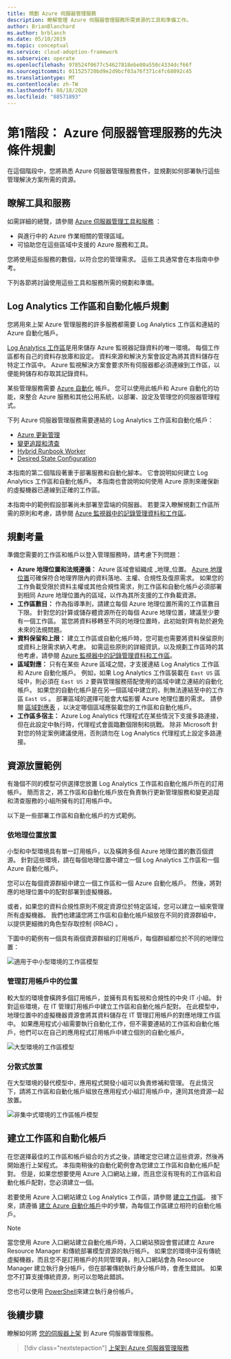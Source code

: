 ```yaml
---
title: 規劃 Azure 伺服器管理服務
description: 瞭解管理 Azure 伺服器管理服務所需資源的工具和準備工作。
author: BrianBlanchard
ms.author: brblanch
ms.date: 05/10/2019
ms.topic: conceptual
ms.service: cloud-adoption-framework
ms.subservice: operate
ms.openlocfilehash: 978524f0677c54627818ebe80a550c4334dcf66f
ms.sourcegitcommit: 011525720bd9e2d9bcf03a76f371c4fc68092c45
ms.translationtype: MT
ms.contentlocale: zh-TW
ms.lasthandoff: 08/18/2020
ms.locfileid: "88571893"
---
```

# <a name="phase-1-prerequisite-planning-for-azure-server-management-services"></a>第1階段： Azure 伺服器管理服務的先決條件規劃

在這個階段中，您將熟悉 Azure 伺服器管理服務套件，並規劃如何部署執行這些管理解決方案所需的資源。

## <a name="understand-the-tools-and-services"></a>瞭解工具和服務

如需詳細的總覽，請參閱 [Azure 伺服器管理工具和服務](./tools-services.md) ：

- 與進行中的 Azure 作業相關的管理區域。
- 可協助您在這些區域中支援的 Azure 服務和工具。

您將使用這些服務的數個，以符合您的管理需求。 這些工具通常會在本指南中參考。

下列各節將討論使用這些工具和服務所需的規劃和準備。

## <a name="log-analytics-workspace-and-automation-account-planning"></a>Log Analytics 工作區和自動化帳戶規劃

您將用來上架 Azure 管理服務的許多服務都需要 Log Analytics 工作區和連結的 Azure 自動化帳戶。

[Log Analytics 工作區](/azure/azure-monitor/learn/quick-create-workspace)是用來儲存 Azure 監視器記錄資料的唯一環境。 每個工作區都有自己的資料存放庫和設定。 資料來源和解決方案會設定為將其資料儲存在特定工作區中。 Azure 監視解決方案會要求所有伺服器都必須連線到工作區，以便能夠儲存和存取其記錄資料。

某些管理服務需要 [Azure 自動化](/azure/automation/automation-intro) 帳戶。 您可以使用此帳戶和 Azure 自動化的功能，來整合 Azure 服務和其他公用系統，以部署、設定及管理您的伺服器管理程式。

下列 Azure 伺服器管理服務需要連結的 Log Analytics 工作區和自動化帳戶：

- [Azure 更新管理](/azure/automation/automation-update-management)
- [變更追蹤和清查](/azure/automation/change-tracking)
- [Hybrid Runbook Worker](/azure/automation/automation-hybrid-runbook-worker)
- [Desired State Configuration](/azure/virtual-machines/extensions/dsc-overview)

本指南的第二個階段著重于部署服務和自動化腳本。 它會說明如何建立 Log Analytics 工作區和自動化帳戶。 本指南也會說明如何使用 Azure 原則來確保新的虛擬機器已連線到正確的工作區。

本指南中的範例假設部署尚未部署至雲端的伺服器。 若要深入瞭解規劃工作區所需的原則和考慮，請參閱 [Azure 監視器中的記錄管理資料和工作區](/azure/azure-monitor/platform/manage-access)。

## <a name="planning-considerations"></a>規劃考量

準備您需要的工作區和帳戶以登入管理服務時，請考慮下列問題：

- **Azure 地理位置和法規遵循：** Azure 區域會組織成 _地理_位置。 [Azure 地理位置](https://azure.microsoft.com/global-infrastructure/geographies)可確保符合地理界限內的資料落地、主權、合規性及復原需求。 如果您的工作負載受限於資料主權或其他合規性需求，則工作區和自動化帳戶必須部署到相同 Azure 地理位置內的區域，以作為其所支援的工作負載資源。
- **工作區數目：** 作為指導準則，請建立每個 Azure 地理位置所需的工作區數目下限。 針對您的計算或儲存體資源所在的每個 Azure 地理位置，建議至少要有一個工作區。 當您將資料移轉至不同的地理位置時，此初始對齊有助於避免未來的法規問題。
- **資料保留和上限：** 建立工作區或自動化帳戶時，您可能也需要將資料保留原則或資料上限需求納入考慮。 如需這些原則的詳細資訊，以及規劃工作區時的其他考慮，請參閱 [Azure 監視器中的記錄管理資料和工作區](/azure/azure-monitor/platform/manage-access)。
- **區域對應：** 只有在某些 Azure 區域之間，才支援連結 Log Analytics 工作區和 Azure 自動化帳戶。 例如，如果 Log Analytics 工作區裝載在 `East US` 區域中，則必須在 `East US 2` 要與管理服務搭配使用的區域中建立連結的自動化帳戶。 如果您的自動化帳戶是在另一個區域中建立的，則無法連結至中的工作區 `East US` 。 部署區域的選擇可能會大幅影響 Azure 地理位置的需求。 請參閱 [區域對應表](/azure/automation/how-to/region-mappings) ，以決定哪個區域應裝載您的工作區和自動化帳戶。
- **工作區多宿主：** Azure Log Analytics 代理程式在某些情況下支援多路連接，但在此設定中執行時，代理程式會面臨數個限制和挑戰。 除非 Microsoft 針對您的特定案例建議使用，否則請勿在 Log Analytics 代理程式上設定多路連接。

## <a name="resource-placement-examples"></a>資源放置範例

有幾個不同的模型可供選擇您放置 Log Analytics 工作區和自動化帳戶所在的訂用帳戶。 簡而言之，將工作區和自動化帳戶放在負責執行更新管理服務和變更追蹤和清查服務的小組所擁有的訂用帳戶中。

以下是一些部署工作區和自動化帳戶的方式範例。

### <a name="placement-by-geography"></a>依地理位置放置

小型和中型環境具有單一訂用帳戶，以及橫跨多個 Azure 地理位置的數百個資源。 針對這些環境，請在每個地理位置中建立一個 Log Analytics 工作區和一個 Azure 自動化帳戶。

您可以在每個資源群組中建立一個工作區和一個 Azure 自動化帳戶。 然後，將對應的地理位置中的配對部署到虛擬機器。

或者，如果您的資料合規性原則不規定資源位於特定區域，您可以建立一組來管理所有虛擬機器。 我們也建議您將工作區和自動化帳戶組放在不同的資源群組中，以提供更細微的角色型存取控制 (RBAC) 。

下圖中的範例有一個具有兩個資源群組的訂用帳戶，每個群組都位於不同的地理位置：

![適用于中小型環境的工作區模型](./media/workspace-model-small.png)

### <a name="placement-in-a-management-subscription"></a>管理訂用帳戶中的位置

較大型的環境會橫跨多個訂用帳戶，並擁有具有監視和合規性的中央 IT 小組。 針對這些環境，在 IT 管理訂用帳戶中建立工作區和自動化帳戶配對。 在此模型中，地理位置中的虛擬機器資源會將其資料儲存在 IT 管理訂用帳戶的對應地理工作區中。 如果應用程式小組需要執行自動化工作，但不需要連結的工作區和自動化帳戶，他們可以在自己的應用程式訂用帳戶中建立個別的自動化帳戶。

![大型環境的工作區模型](./media/workspace-model-large.png)

### <a name="decentralized-placement"></a>分散式放置

在大型環境的替代模型中，應用程式開發小組可以負責修補和管理。 在此情況下，請將工作區和自動化帳戶組放在應用程式小組訂用帳戶中，連同其他資源一起放置。

  ![非集中式環境的工作區帳戶模型](./media/workspace-model-decentralized.png)

## <a name="create-a-workspace-and-automation-account"></a>建立工作區和自動化帳戶

在您選擇最佳的工作區和帳戶組合的方式之後，請確定您已建立這些資源，然後再開始進行上架程式。 本指南稍後的自動化範例會為您建立工作區和自動化帳戶配對。 但是，如果您想要使用 Azure 入口網站上線，而且您沒有現有的工作區和自動化帳戶配對，您必須建立一個。

若要使用 Azure 入口網站建立 Log Analytics 工作區，請參閱 [建立工作區](/azure/azure-monitor/learn/quick-create-workspace#create-a-workspace)。 接下來，請遵循 [建立 Azure 自動化帳戶](/azure/automation/automation-quickstart-create-account)中的步驟，為每個工作區建立相符的自動化帳戶。

> [!NOTE]
> 當您使用 Azure 入口網站建立自動化帳戶時，入口網站預設會嘗試建立 Azure Resource Manager 和傳統部署模型資源的執行帳戶。 如果您的環境中沒有傳統虛擬機器，而且您不是訂用帳戶的共同管理員，則入口網站會為 Resource Manager 建立執行身分帳戶，但在部署傳統執行身分帳戶時，會產生錯誤。 如果您不打算支援傳統資源，則可以忽略此錯誤。
>
> 您也可以使用 [PowerShell](/azure/automation/manage-runas-account#creating-a-run-as-account-using-powershell)來建立執行身份帳戶。

## <a name="next-steps"></a>後續步驟

瞭解如何將 [您的伺服器上架](./onboarding-overview.md) 到 Azure 伺服器管理服務。

> [!div class="nextstepaction"]
> [上架到 Azure 伺服器管理服務](./onboarding-overview.md)
